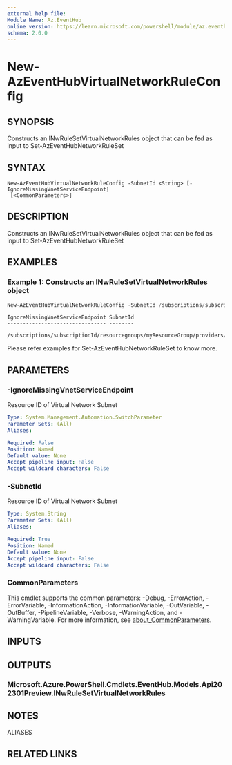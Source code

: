 ```yaml
---
external help file:
Module Name: Az.EventHub
online version: https://learn.microsoft.com/powershell/module/az.eventhub/new-azeventhubvirtualnetworkruleconfig
schema: 2.0.0
---
```


# New-AzEventHubVirtualNetworkRuleConfig

## SYNOPSIS
Constructs an INwRuleSetVirtualNetworkRules object that can be fed as input to Set-AzEventHubNetworkRuleSet

## SYNTAX

```
New-AzEventHubVirtualNetworkRuleConfig -SubnetId <String> [-IgnoreMissingVnetServiceEndpoint]
 [<CommonParameters>]
```

## DESCRIPTION
Constructs an INwRuleSetVirtualNetworkRules object that can be fed as input to Set-AzEventHubNetworkRuleSet

## EXAMPLES

### Example 1: Constructs an INwRuleSetVirtualNetworkRules object 
```powershell
New-AzEventHubVirtualNetworkRuleConfig -SubnetId /subscriptions/subscriptionId/resourcegroups/myResourceGroup/providers/Microsoft.Network/virtualNetworks/myVirtualNetwork/subnets/default
```

```output
IgnoreMissingVnetServiceEndpoint SubnetId
-------------------------------- --------
                                 /subscriptions/subscriptionId/resourcegroups/myResourceGroup/providers/Microsoft.Network/virtualNetworks/myVirtualNetwork/subnets/default

```

Please refer examples for Set-AzEventHubNetworkRuleSet to know more.

## PARAMETERS

### -IgnoreMissingVnetServiceEndpoint
Resource ID of Virtual Network Subnet

```yaml
Type: System.Management.Automation.SwitchParameter
Parameter Sets: (All)
Aliases:

Required: False
Position: Named
Default value: None
Accept pipeline input: False
Accept wildcard characters: False
```

### -SubnetId
Resource ID of Virtual Network Subnet

```yaml
Type: System.String
Parameter Sets: (All)
Aliases:

Required: True
Position: Named
Default value: None
Accept pipeline input: False
Accept wildcard characters: False
```

### CommonParameters
This cmdlet supports the common parameters: -Debug, -ErrorAction, -ErrorVariable, -InformationAction, -InformationVariable, -OutVariable, -OutBuffer, -PipelineVariable, -Verbose, -WarningAction, and -WarningVariable. For more information, see [about_CommonParameters](http://go.microsoft.com/fwlink/?LinkID=113216).

## INPUTS

## OUTPUTS

### Microsoft.Azure.PowerShell.Cmdlets.EventHub.Models.Api202301Preview.INwRuleSetVirtualNetworkRules

## NOTES

ALIASES

## RELATED LINKS

